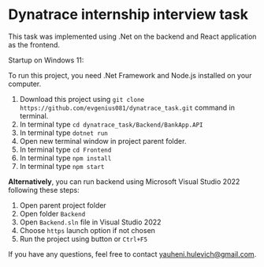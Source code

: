 # Dynatrace internship interview task

This task was implemented using .Net on the backend and React application as the frontend.

Startup on Windows 11:

To run this project, you need .Net Framework and Node.js installed on your computer.

1. Download this project using `git clone https://github.com/evgenius081/dynatrace_task.git` command in terminal.
2. In terminal type `cd dynatrace_task/Backend/BankApp.API`
3. In terminal type `dotnet run`
4. Open new terminal window in project parent folder.
5. In terminal type `cd Frontend`
6. In terminal type `npm install`
7. In terminal type `npm start`

**Alternatively**, you can run backend using Microsoft Visual Studio 2022 following these steps:
1. Open parent project folder
2. Open folder `Backend`
3. Open `Backend.sln` file in Visual Studio 2022
4. Choose `https` launch option if not chosen
5. Run the project using button or `Ctrl+F5`

If you have any questions, feel free to contact yauheni.hulevich@gmail.com.

